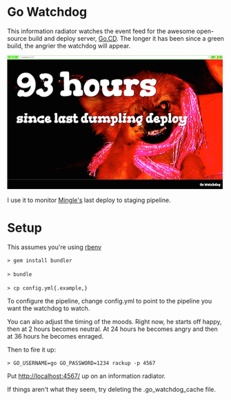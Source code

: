 Go Watchdog
===========

This information radiator watches the event feed for the awesome open-source build and deploy server, [Go.CD](http://www.go.cd).  The longer it has been since a green build, the angrier the watchdog will appear.

![The watchdog in action](example.png "Go Watchdog watching over Mingle's deployment pipeline. He's happy, for now...")

I use it to monitor [Mingle's](http://getmingle.io) last deploy to staging pipeline.


Setup
=====

This assumes you're using [rbenv](https://github.com/sstephenson/rbenv)

    > gem install bundler

    > bundle

    > cp config.yml{.example,}

To configure the pipeline, change config.yml to point to the pipeline you want the watchdog to watch.

You can also adjust the timing of the moods.  Right now, he starts off happy, then at 2 hours becomes neutral.  At 24 hours he becomes angry and then at 36 hours he becomes enraged.

Then to fire it up:

    > GO_USERNAME=go GO_PASSWORD=1234 rackup -p 4567

Put [http://localhost:4567/](http://localhost:4567/) up on an information radiator.

If things aren't what they seem, try deleting the .go_watchdog_cache file.
